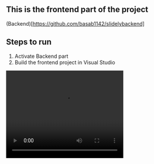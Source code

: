 ## This is the frontend part of the project
(Backend)[https://github.com/basab1142/slidelybackend]
## Steps to run 

1. Activate Backend part
2. Build the frontend project in Visual Studio

<video width="320" height="240" controls>
  <source src="https://drive.google.com/file/d/1Tl3nB5THhcyFyDgYibv3CkQ08m4ymw0g/view?usp=sharing" type="video/mp4">
</video>
